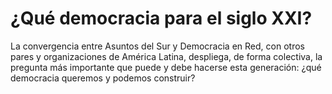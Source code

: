 # ¿Qué democracia para el siglo XXI?

La convergencia entre Asuntos del Sur y Democracia en Red, con otros pares y organizaciones de América Latina, despliega, de forma colectiva, la pregunta más importante que puede y debe hacerse esta generación: ¿qué democracia queremos y podemos construir?
